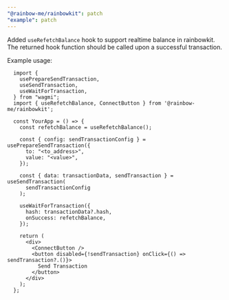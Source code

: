 ```yaml
---
"@rainbow-me/rainbowkit": patch
"example": patch
---
```


Added `useRefetchBalance` hook to support realtime balance in rainbowkit. The returned hook function should be called upon a successful transaction.

Example usage:

```
  import {
    usePrepareSendTransaction,
    useSendTransaction,
    useWaitForTransaction,
  } from "wagmi";
  import { useRefetchBalance, ConnectButton } from '@rainbow-me/rainbowkit';

  const YourApp = () => {
    const refetchBalance = useRefetchBalance();

    const { config: sendTransactionConfig } = usePrepareSendTransaction({
      to: "<to_address>",
      value: "<value>",
    });

    const { data: transactionData, sendTransaction } = useSendTransaction(
      sendTransactionConfig
    );

    useWaitForTransaction({
      hash: transactionData?.hash,
      onSuccess: refetchBalance,
    });

    return (
      <div>
        <ConnectButton />
        <button disabled={!sendTransaction} onClick={() => sendTransaction?.()}>
          Send Transaction
        </button>
      </div>
    );
  };
```
